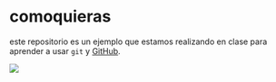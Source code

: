 # comoquieras

este repositorio es un ejemplo que estamos realizando en clase para aprender a usar `git` y [GitHub][1].

![](img/img.png)

[1]: http://github.com
